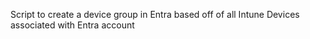 Script to create a device group in Entra based off of all Intune Devices associated with Entra account 

